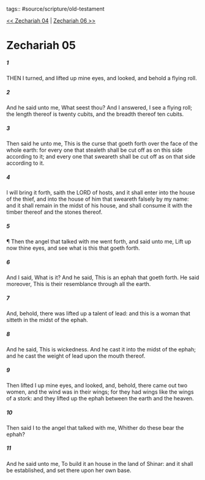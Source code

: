 tags:: #source/scripture/old-testament

[<< Zechariah 04](old-testament/38_Zechariah/Zechariah_04.md) | [Zechariah 06 >>](old-testament/38_Zechariah/Zechariah_06.md)

# Zechariah 05

##### 1

THEN I turned, and lifted up mine eyes, and looked, and behold a flying roll.

##### 2

And he said unto me, What seest thou? And I answered, I see a flying roll; the length thereof is twenty cubits, and the breadth thereof ten cubits.

##### 3

Then said he unto me, This is the curse that goeth forth over the face of the whole earth: for every one that stealeth shall be cut off as on this side according to it; and every one that sweareth shall be cut off as on that side according to it.

##### 4

I will bring it forth, saith the LORD of hosts, and it shall enter into the house of the thief, and into the house of him that sweareth falsely by my name: and it shall remain in the midst of his house, and shall consume it with the timber thereof and the stones thereof.

##### 5

¶ Then the angel that talked with me went forth, and said unto me, Lift up now thine eyes, and see what is this that goeth forth.

##### 6

And I said, What is it? And he said, This is an ephah that goeth forth. He said moreover, This is their resemblance through all the earth.

##### 7

And, behold, there was lifted up a talent of lead: and this is a woman that sitteth in the midst of the ephah.

##### 8

And he said, This is wickedness. And he cast it into the midst of the ephah; and he cast the weight of lead upon the mouth thereof.

##### 9

Then lifted I up mine eyes, and looked, and, behold, there came out two women, and the wind was in their wings; for they had wings like the wings of a stork: and they lifted up the ephah between the earth and the heaven.

##### 10

Then said I to the angel that talked with me, Whither do these bear the ephah?

##### 11

And he said unto me, To build it an house in the land of Shinar: and it shall be established, and set there upon her own base.
